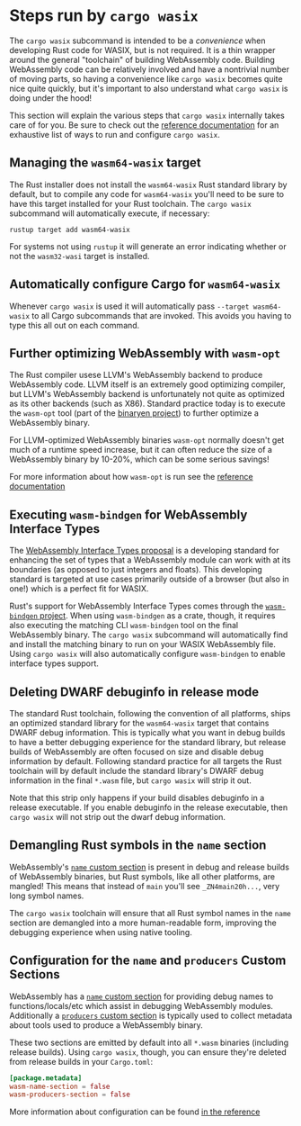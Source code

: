 # Steps run by `cargo wasix`

The `cargo wasix` subcommand is intended to be a *convenience* when developing
Rust code for WASIX, but is not required. It is a thin wrapper around the general
"toolchain" of building WebAssembly code. Building WebAssembly code can be
relatively involved and have a nontrivial number of moving parts, so having a
convenience like `cargo wasix` becomes quite nice quite quickly, but it's
important to also understand what `cargo wasix` is doing under the hood!

This section will explain the various steps that `cargo wasix` internally takes
care of for you. Be sure to check out the [reference
documentation](reference.md) for an exhaustive list of ways to run and configure
`cargo wasix`.

## Managing the `wasm64-wasix` target

The Rust installer does not install the `wasm64-wasix` Rust standard library by
default, but to compile any code for `wasm64-wasix` you'll need to be sure to
have this target installed for your Rust toolchain. The `cargo wasix` subcommand
will automatically execute, if necessary:

```
rustup target add wasm64-wasix
```

For systems not using `rustup` it will generate an error indicating whether or
not the `wasm32-wasi` target is installed.

## Automatically configure Cargo for `wasm64-wasix`

Whenever `cargo wasix` is used it will automatically pass `--target wasm64-wasix`
to all Cargo subcommands that are invoked. This avoids you having to type
this all out on each command.

## Further optimizing WebAssembly with `wasm-opt`

The Rust compiler usese LLVM's WebAssembly backend to produce WebAssembly code.
LLVM itself is an extremely good optimizing compiler, but LLVM's WebAssembly
backend is unfortunately not quite as optimized as its other backends (such as
X86). Standard practice today is to execute the `wasm-opt` tool (part of the
[binaryen project](https://github.com/webassembly/binaryen)) to further
optimize a WebAssembly binary.

For LLVM-optimized WebAssembly binaries `wasm-opt` normally doesn't get much of
a runtime speed increase, but it can often reduce the size of a WebAssembly
binary by 10-20%, which can be some serious savings!

For more information about how `wasm-opt` is run see the [reference
documentation](wasm-opt.md)

## Executing `wasm-bindgen` for WebAssembly Interface Types

The [WebAssembly Interface Types
proposal](https://github.com/webassembly/interface-types) is a developing
standard for enhancing the set of types that a WebAssembly module can work with
at its boundaries (as opposed to just integers and floats). This developing
standard is targeted at use cases primarily outside of a browser (but also in
one!) which is a perfect fit for WASIX.

Rust's support for WebAssembly Interface Types comes through the
[`wasm-bindgen` project](https://github.com/rustwasm/wasm-bindgen). When
using `wasm-bindgen` as a crate, though, it requires also executing the
matching CLI `wasm-bindgen` tool on the final WebAssembly binary. The
`cargo wasix` subcommand will automatically find and install the matching binary
to run on your WASIX WebAssembly file. Using `cargo wasix` will also
automatically configure `wasm-bindgen` to enable interface types support.

## Deleting DWARF debuginfo in release mode

The standard Rust toolchain, following the convention of all platforms, ships
an optimized standard library for the `wasm64-wasix` target that contains DWARF
debug information. This is typically what you want in debug builds to have
a better debugging experience for the standard library, but release builds of
WebAssembly are often focused on size and disable debug information by default.
Following standard practice for all targets the Rust toolchain will by default
include the standard library's DWARF debug information in the final `*.wasm`
file, but `cargo wasix` will strip it out.

Note that this strip only happens if your build disables debuginfo in a release
executable. If you enable debuginfo in the release executable, then `cargo wasix`
will not strip out the dwarf debug information.

## Demangling Rust symbols in the `name` section

WebAssembly's [`name` custom
section](http://webassembly.github.io/spec/core/appendix/custom.html#name-section)
is present in debug and release builds of WebAssembly binaries, but Rust
symbols, like all other platforms, are mangled! This means that instead of
`main` you'll see `_ZN4main20h...`, very long symbol names.

The `cargo wasix` toolchain will ensure that all Rust symbol names in the `name`
section are demangled into a more human-readable form, improving the debugging
experience when using native tooling.

## Configuration for the `name` and `producers` Custom Sections

WebAssembly has a [`name` custom
section](http://webassembly.github.io/spec/core/appendix/custom.html#name-section)
for providing debug names to functions/locals/etc which assist in debugging
WebAssembly modules. Additionally a [`producers` custom
section](https://github.com/WebAssembly/tool-conventions/blob/master/ProducersSection.md)
is typically used to collect metadata about tools used to produce a WebAssembly
binary.

These two sections are emitted by default into all `*.wasm` binaries (including
release builds). Using `cargo wasix`, though, you can ensure they're
deleted from release builds in your `Cargo.toml`:

```toml
[package.metadata]
wasm-name-section = false
wasm-producers-section = false
```

More information about configuration can be found [in the reference](config.md)
